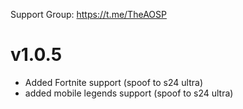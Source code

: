 Support Group:
https://t.me/TheAOSP
# v1.0.5
- Added Fortnite support (spoof to s24 ultra)
- added mobile legends support (spoof to s24 ultra)

